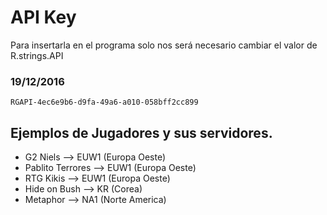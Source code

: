 # API Key
 Para insertarla en el programa solo nos será necesario cambiar el valor de R.strings.API

### 19/12/2016
```
RGAPI-4ec6e9b6-d9fa-49a6-a010-058bff2cc899
```

## Ejemplos de Jugadores y sus servidores.

- G2 Niels --> EUW1 (Europa Oeste)
- Pablito Terrores --> EUW1 (Europa Oeste)
- RTG Kikis --> EUW1 (Europa Oeste)
- Hide on Bush --> KR (Corea)
- Metaphor --> NA1 (Norte America)
